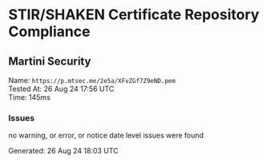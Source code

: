 # STIR/SHAKEN Certificate Repository Compliance

## Martini Security

Name: `https://p.mtsec.me/2e5a/XFvZGf7Z9eND.pem`\
Tested At: 26 Aug 24 17:56 UTC\
Time: 145ms

### Issues

no warning, or error, or notice date level issues were found

Generated: 26 Aug 24 18:03 UTC